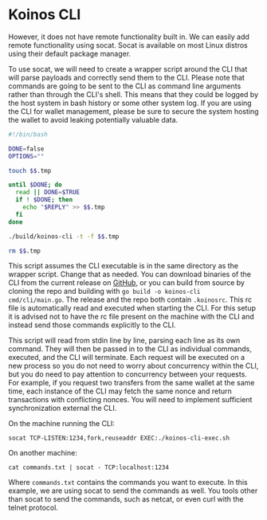 # Koinos CLI

However, it does not have remote functionality built in. We can easily add remote functionality using socat. Socat is available on most Linux distros using their default package manager.

To use socat, we will need to create a wrapper script around the CLI that will parse payloads and correctly send them to the CLI. Please note that commands are going to be sent to the CLI as command line arguments rather than through the CLI's shell. This means that they could be logged by the host system in bash history or some other system log. If you are using the CLI for wallet management, please be sure to secure the system hosting the wallet to avoid leaking potentially valuable data.

``` bash linenums="1"
#!/bin/bash

DONE=false
OPTIONS=""

touch $$.tmp

until $DONE; do
  read || DONE=$TRUE
  if ! $DONE; then
    echo "$REPLY" >> $$.tmp
  fi
done

./build/koinos-cli -t -f $$.tmp

rm $$.tmp
```

This script assumes the CLI executable is in the same directory as the wrapper script. Change that as needed. You can download binaries of the CLI from the current release on [GitHub](https://github.com/koinos/koinos-cli/releases), or you can build from source by cloning the repo and building with `go build -o koinos-cli cmd/cli/main.go`. The release and the repo both contain `.koinosrc`. This rc file is automatically read and executed when starting the CLI. For this setup it is advised not to have the rc file present on the machine with the CLI and instead send those commands explicitly to the CLI.

This script will read from stdin line by line, parsing each line as its own command. They will then be passed in to the CLI as individual commands, executed, and the CLI will terminate. Each request will be executed on a new process so you do not need to worry about concurrency within the CLI, but you do need to pay attention to concurrency between your requests. For example, if you request two transfers from the same wallet at the same time, each instance of the CLI may fetch the same nonce and return transactions with conflicting nonces. You will need to implement sufficient synchronization external the CLI.

On the machine running the CLI:

```
socat TCP-LISTEN:1234,fork,reuseaddr EXEC:./koinos-cli-exec.sh
```

On another machine:

```
cat commands.txt | socat - TCP:localhost:1234
```

Where `commands.txt` contains the commands you want to execute. In this example, we are using socat to send the commands as well. You tools other than socat to send the commands, such as netcat, or even curl with the telnet protocol.
